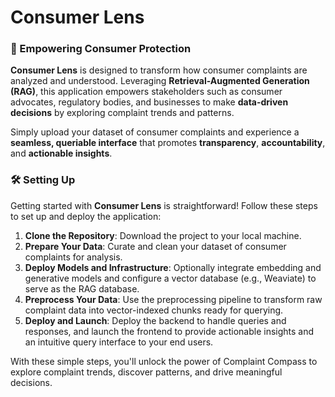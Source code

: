# Consumer Lens
### 🌟 Empowering Consumer Protection  

**Consumer Lens** is designed to transform how consumer complaints are analyzed and understood. Leveraging **Retrieval-Augmented Generation (RAG)**, this application empowers stakeholders such as consumer advocates, regulatory bodies, and businesses to make **data-driven decisions** by exploring complaint trends and patterns.  

Simply upload your dataset of consumer complaints and experience a **seamless, queriable interface** that promotes **transparency**, **accountability**, and **actionable insights**.  

### 🛠️ Setting Up 

Getting started with **Consumer Lens** is straightforward! Follow these steps to set up and deploy the application:

1. **Clone the Repository**: Download the project to your local machine.  
2. **Prepare Your Data**: Curate and clean your dataset of consumer complaints for analysis.  
3. **Deploy Models and Infrastructure**: Optionally integrate embedding and generative models and configure a vector database (e.g., Weaviate) to serve as the RAG database.  
4. **Preprocess Your Data**: Use the preprocessing pipeline to transform raw complaint data into vector-indexed chunks ready for querying.  
5. **Deploy and Launch**: Deploy the backend to handle queries and responses, and launch the frontend to provide actionable insights and an intuitive query interface to your end users.  

With these simple steps, you'll unlock the power of Complaint Compass to explore complaint trends, discover patterns, and drive meaningful decisions.
